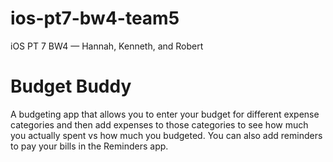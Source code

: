 # ios-pt7-bw4-team5
iOS PT 7 BW4 — Hannah, Kenneth, and Robert

# Budget Buddy
A budgeting app that allows you to enter your budget for different expense categories and then add expenses to those categories to see how much you actually spent vs how much you budgeted. You can also add reminders to pay your bills in the Reminders app.